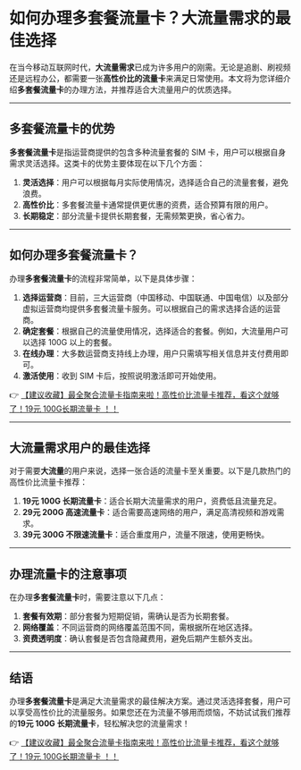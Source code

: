 # 如何办理多套餐流量卡？大流量需求的最佳选择

在当今移动互联网时代，**大流量需求**已成为许多用户的刚需。无论是追剧、刷视频还是远程办公，都需要一张**高性价比的流量卡**来满足日常使用。本文将为您详细介绍**多套餐流量卡**的办理方法，并推荐适合大流量用户的优质选择。

---

## 多套餐流量卡的优势

**多套餐流量卡**是指运营商提供的包含多种流量套餐的 SIM 卡，用户可以根据自身需求灵活选择。这类卡的优势主要体现在以下几个方面：

1. **灵活选择**：用户可以根据每月实际使用情况，选择适合自己的流量套餐，避免浪费。
2. **高性价比**：多套餐流量卡通常提供更优惠的资费，适合预算有限的用户。
3. **长期稳定**：部分流量卡提供长期套餐，无需频繁更换，省心省力。

---

## 如何办理多套餐流量卡？

办理**多套餐流量卡**的流程非常简单，以下是具体步骤：

1. **选择运营商**：目前，三大运营商（中国移动、中国联通、中国电信）以及部分虚拟运营商均提供多套餐流量卡服务。可以根据自己的需求选择合适的运营商。
2. **确定套餐**：根据自己的流量使用情况，选择适合的套餐。例如，大流量用户可以选择 100G 以上的套餐。
3. **在线办理**：大多数运营商支持线上办理，用户只需填写相关信息并支付费用即可。
4. **激活使用**：收到 SIM 卡后，按照说明激活即可开始使用。

👉 [【建议收藏】最全聚合流量卡指南来啦！高性价比流量卡推荐，看这个就够了！19元 100G长期流量卡 ！！](https://bit.ly/Liuliangka)

---

## 大流量需求用户的最佳选择

对于需要**大流量**的用户来说，选择一张合适的流量卡至关重要。以下是几款热门的高性价比流量卡推荐：

1. **19元 100G 长期流量卡**：适合长期大流量需求的用户，资费低且流量充足。
2. **29元 200G 高速流量卡**：适合需要高速网络的用户，满足高清视频和游戏需求。
3. **39元 300G 不限速流量卡**：适合重度用户，流量不限速，使用更畅快。

---

## 办理流量卡的注意事项

在办理**多套餐流量卡**时，需要注意以下几点：

1. **套餐有效期**：部分套餐为短期促销，需确认是否为长期套餐。
2. **网络覆盖**：不同运营商的网络覆盖范围不同，需根据所在地区选择。
3. **资费透明度**：确认套餐是否包含隐藏费用，避免后期产生额外支出。

---

## 结语

办理**多套餐流量卡**是满足大流量需求的最佳解决方案。通过灵活选择套餐，用户可以享受高性价比的流量服务。如果您还在为流量不够用而烦恼，不妨试试我们推荐的**19元 100G 长期流量卡**，轻松解决您的流量需求！

👉 [【建议收藏】最全聚合流量卡指南来啦！高性价比流量卡推荐，看这个就够了！19元 100G长期流量卡 ！！](https://bit.ly/Liuliangka)